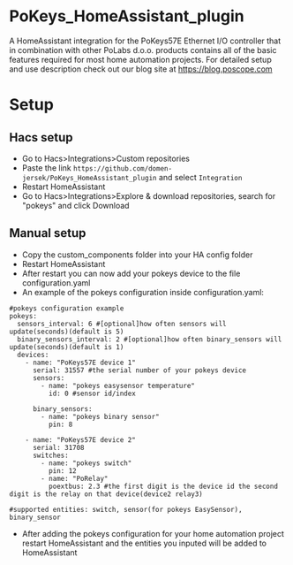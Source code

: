 # PoKeys_HomeAssistant_plugin

A HomeAssistant integration for the PoKeys57E Ethernet I/O controller that in combination with other PoLabs d.o.o. products contains all of the basic features required for most home automation projects. For detailed setup and use description check out our blog site at https://blog.poscope.com

# Setup
## Hacs setup
- Go to Hacs>Integrations>Custom repositories
- Paste the link ```https://github.com/domen-jersek/PoKeys_HomeAssistant_plugin``` and select ```Integration```
- Restart HomeAssistant
- Go to Hacs>Integrations>Explore & download repositories, search for "pokeys" and click Download
## Manual setup
- Copy the custom_components folder into your HA config folder
- Restart HomeAssistant
- After restart you can now add your pokeys device to the file configuration.yaml
- An example of the pokeys configuration inside configuration.yaml:

```
#pokeys configuration example
pokeys:
  sensors_interval: 6 #[optional]how often sensors will update(seconds)(default is 5)
  binary_sensors_interval: 2 #[optional]how often binary_sensors will update(seconds)(default is 1)
  devices:
    - name: "PoKeys57E device 1"
      serial: 31557 #the serial number of your pokeys device
      sensors:
        - name: "pokeys easysensor temperature"
          id: 0 #sensor id/index     

      binary_sensors:
        - name: "pokeys binary sensor"
          pin: 8

    - name: "PoKeys57E device 2"
      serial: 31708
      switches:
        - name: "pokeys switch"
          pin: 12
        - name: "PoRelay"
          poextbus: 2.3 #the first digit is the device id the second digit is the relay on that device(device2 relay3)

#supported entities: switch, sensor(for pokeys EasySensor), binary_sensor
```

- After adding the pokeys configuration for your home automation project restart HomeAssistant and the entities you inputed will be added to HomeAssistant
